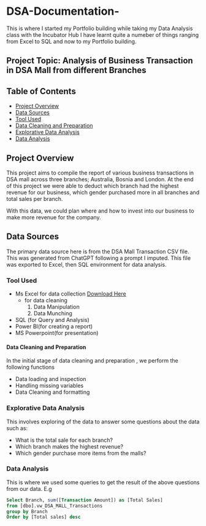 # DSA-Documentation-
This is where I started my Portfolio building while taking my Data Analysis class with the Incubator Hub
I have learnt quite a numeber of things ranging from Excel to SQL and now to my Portfolio building.

## Project Topic: Analysis of Business Transaction in DSA Mall from different Branches
## Table of Contents
- [Project Overview](#Project-Overview)
- [Data Sources](#Data-Sources)
- [Tool Used](#Tool-Used)
- [Data Cleaning and Preparation](#Data-Cleaning-and-Preparation)
- [Explorative Data Analysis](#Explorative-Data-Analysis)
- [Data Analysis](#Data-Analysis)

## Project Overview
This project aims to compile the report of various business transactions in DSA mall across three branches; Australia, Bosnia and London. At the end of this project we were able to deduct which branch had the highest revenue for our business, which gender purchased more in all branches and total sales per branch.

With this data, we could plan where and how to invest into our business to make more revenue for the company.


## Data Sources
The primary data source here is from the DSA Mall Transaction CSV file. This was generated from ChatGPT following a prompt I imputed. This file was exported to Excel, then SQL environment for data analysis.

### Tool Used

- Ms Excel for data collection [Download Here](https://www.microsoft.com)
   - for data cleaning
     1. Data Manipulation
     2. Data Munching
- SQL (for Query and Analysis)
- Power BI(for creating a report)
- MS Powerpoint(for presentation)

#### Data Cleaning and Preparation
In the initial stage of data cleaning and preparation , we perform the following functions

- Data loading and inspection
- Handling missing variables
- Data Cleaning and formatting

### Explorative Data Analysis
This involves exploring of the data to answer some questions about the data such as:

- What is the total sale for each branch?
- Which branch makes the highest revenue?
- Which gender purchase more items from the malls?

### Data Analysis
This is where we used some queries to get the result of the above questions from our data.
E.g

```  SQL
Select Branch, sum([Transaction Amount]) as [Total Sales]
from [dbo].vw_DSA_MALL_Transactions
group by Branch
Order by [Total sales] desc










